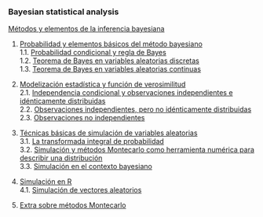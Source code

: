 ### Bayesian statistical analysis

  
[Métodos y elementos de la inferencia bayesiana](00_methods_and_elements)  
  
1. [Probabilidad y elementos básicos del método bayesiano](#)  
1.1. [Probabilidad condicional y regla de Bayes](#)  
1.2. [Teorema de Bayes en variables aleatorias discretas](#)  
1.3. [Teorema de Bayes en variables aleatorias continuas](#)  
  
1. [Modelización estadística y función de verosimilitud](#)  
2.1. [Independencia condicional y observaciones independientes e idénticamente distribuidas](#)  
2.2. [Observaciones independientes, pero no idénticamente distribuidas](#)  
2.3. [Observaciones no independientes](#)  
  
1. [Técnicas básicas de simulación de variables aleatorias](#)  
3.1. [La transformada integral de probabilidad](#)  
3.2. [Simulación y métodos Montecarlo como herramienta numérica para describir una distribución](#)  
3.3. [Simulación en el contexto bayesiano](#)  

1. [Simulación en R](#)  
4.1. [Simulación de vectores aleatorios](#)  
  
1. [Extra sobre métodos Montecarlo](#)  
